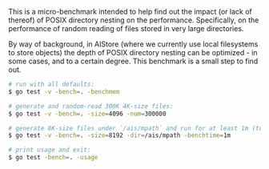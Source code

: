 This is a micro-benchmark intended to help find out the impact (or lack of thereof) of POSIX directory nesting on the performance. Specifically, on the performance of random reading of files stored in very large directories.

By way of background, in AIStore (where we currently use local filesystems to store objects) the depth of POSIX directory nesting can be optimized - in some cases, and to a certain degree. This benchmark is a small step to find out.

```sh
# run with all defaults:
$ go test -v -bench=. -benchmem

# generate and random-read 300K 4K-size files:
$ go test -v -bench=. -size=4096 -num=300000

# generate 8K-size files under `/ais/mpath` and run for at least 1m (to increase the number of iterations)
$ go test -v -bench=. -size=8192 -dir=/ais/mpath -benchtime=1m

# print usage and exit:
$ go test -bench=. -usage
```
